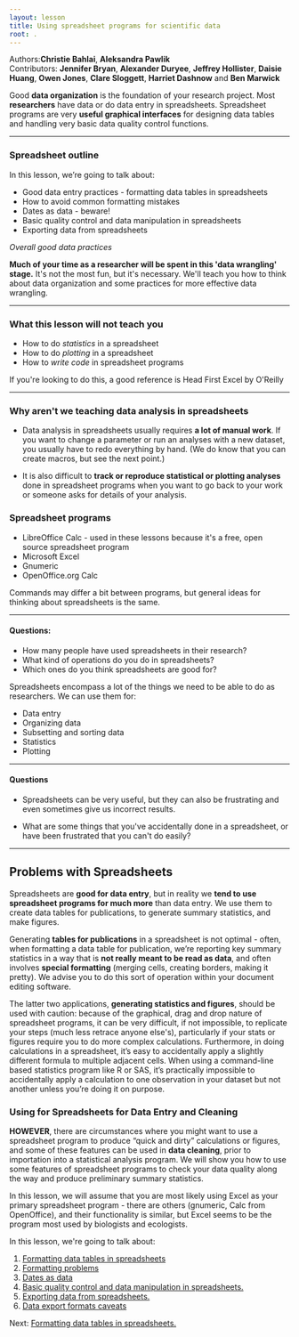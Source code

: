 ```yaml
---
layout: lesson
title: Using spreadsheet programs for scientific data
root: .
---
```


Authors:**Christie Bahlai**, **Aleksandra Pawlik**<br>
Contributors: **Jennifer Bryan**, **Alexander Duryee**, **Jeffrey Hollister**, **Daisie Huang**, **Owen Jones**, **Clare Sloggett**, **Harriet Dashnow** and
**Ben Marwick**

Good **data organization** is the foundation of your research
project. Most **researchers** have data or do data entry in
spreadsheets. Spreadsheet programs are very **useful graphical
interfaces** for designing data tables and handling very basic data
quality control functions.

---

### Spreadsheet outline

In this lesson, we’re going to talk about:

- Good data entry practices - formatting data tables in spreadsheets
- How to avoid common formatting mistakes
- Dates as data - beware!
- Basic quality control and data manipulation in spreadsheets
- Exporting data from spreadsheets

*Overall good data practices*

**Much of your time as a researcher will be spent in this 'data wrangling' stage.**
It's not the most fun, but it's necessary. We'll teach you how to think
about data organization and some practices for more effective data wrangling.


---

### What this lesson will not teach you

- How to do *statistics* in a spreadsheet
- How to do *plotting* in a spreadsheet
- How to *write code* in spreadsheet programs

If you're looking to do this, a good reference is
Head First Excel by O'Reilly

---

### Why aren't we teaching data analysis in spreadsheets

- Data analysis in spreadsheets usually requires **a lot of manual
  work**. If you want to change a parameter or run an analyses with a
  new dataset, you usually have to redo everything by hand. (We do
  know that you can create macros, but see the next point.)

- It is also difficult to **track or reproduce statistical or plotting
  analyses** done in spreadsheet programs when you want to go back to
  your work or someone asks for details of your analysis.


### Spreadsheet programs

- LibreOffice Calc - used in these lessons because it's a free, open source
  spreadsheet program
- Microsoft Excel
- Gnumeric
- OpenOffice.org Calc

Commands may differ a bit between programs, but general ideas
for thinking about spreadsheets is the same.

---

#### Questions:
- How many people have used spreadsheets in their research?
- What kind of operations do you do in spreadsheets?
- Which ones do you think spreadsheets are good for?

Spreadsheets encompass a lot of the things we need
to be able to do as researchers. We can use them for:

- Data entry
- Organizing data
- Subsetting and sorting data
- Statistics
- Plotting

---

#### Questions

- Spreadsheets can be very useful, but they can also be frustrating
  and even sometimes give us incorrect results.

- What are some things that you've accidentally done in a spreadsheet,
  or have been frustrated that you can't do easily?

---

## Problems with Spreadsheets

Spreadsheets are **good for data entry**, but in reality we **tend to
use spreadsheet programs for much more** than data entry. We use them
to create data tables for publications, to generate summary
statistics, and make figures.

Generating **tables for publications** in a spreadsheet is not
optimal - often, when formatting a data table for publication, we’re
reporting key summary statistics in a way that is **not really meant to
be read as data**, and often involves **special formatting**
(merging cells, creating borders, making it pretty). We advise you to
do this sort of operation within your document editing software.

The latter two applications, **generating statistics and figures**, should
be used with caution: because of the graphical, drag and drop nature of
spreadsheet programs, it can be very difficult, if not impossible, to
replicate your steps (much less retrace anyone else's), particularly if your
stats or figures require you to do more complex calculations. Furthermore,
in doing calculations in a spreadsheet, it’s easy to accidentally apply a
slightly different formula to multiple adjacent cells. When using a
command-line based statistics program like R or SAS, it’s practically
impossible to accidentally apply a calculation to one observation in your
dataset but not another unless you’re doing it on purpose.

### Using for Spreadsheets for Data Entry and Cleaning

**HOWEVER**, there are circumstances where you might want to use a spreadsheet
program to produce “quick and dirty” calculations or figures, and some of
these features can be used in **data cleaning**, prior to importation into a
statistical analysis program. We will show you how to use some features of
spreadsheet programs to check your data quality along the way and produce
preliminary summary statistics.

In this lesson, we will assume that you are most likely using Excel as
your primary spreadsheet program - there are others (gnumeric, Calc
from OpenOffice), and their functionality is similar, but Excel seems
to be the program most used by biologists and ecologists.

In this lesson, we're going to talk about:

1. [Formatting data tables in spreadsheets](01-format-data.html)
2. [Formatting problems](02-common-mistakes.html)
3. [Dates as data](03-dates-as-data.html)
4. [Basic quality control and data manipulation in spreadsheets.](04-quality-control.html)
5. [Exporting data from spreadsheets.](05-exporting-data.html)
6. [Data export formats caveats](06-data-formats-caveats.html)



Next: [Formatting data tables in spreadsheets.](01-format-data.html)

